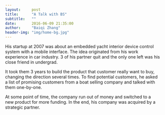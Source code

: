 ```yaml
---
layout:     post
title:      "A Talk with BS"
subtitle:   ""
date:       2016-06-09 21:35:00
author:     "Baiqi Zhang"
header-img: "img/home-bg.jpg"
---
```

<p>His startup at 2007 was about an embedded yacht interior device control system with a mobile interface. The idea originated from his work experience in car industry. 3 of his partner quit and the only one left was his close friend in undergrad.</p>


<p>It took them 3 years to build the product that customer really want to buy, changing the direction several times. To find potential customers, he asked a list of promising customers from a boat selling company and talked with them one-by-one.</p>

<p>At some point of time, the company run out of money and switched to a new product for more funding. In the end, his company was acquired by a strategic partner.</p>
